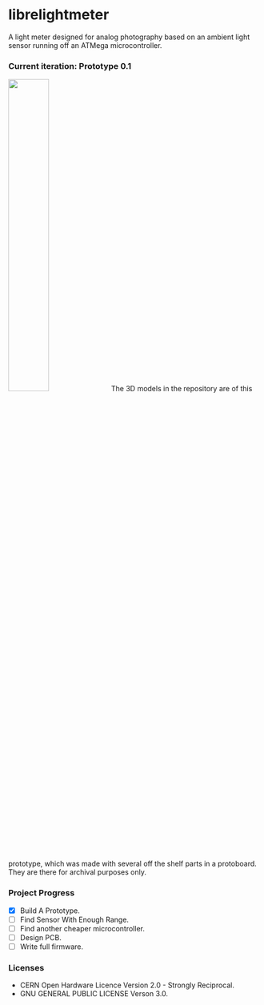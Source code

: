 # librelightmeter
A light meter designed for analog photography based on an ambient light sensor running off an ATMega microcontroller.

### Current iteration: Prototype 0.1
<img src="https://imgur.com/pm2ZVXc.png" width=40% height=40%>
The 3D models in the repository are of this prototype, which was made with several off the shelf parts in a protoboard. They are there for archival purposes only.

### Project Progress
- [x] Build A Prototype.
- [ ] Find Sensor With Enough Range.
- [ ] Find another cheaper microcontroller.
- [ ] Design PCB.
- [ ] Write full firmware.

### Licenses
* CERN Open Hardware Licence Version 2.0 - Strongly Reciprocal.
* GNU GENERAL PUBLIC LICENSE Verson 3.0.
